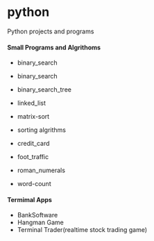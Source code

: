 # python

Python projects and programs


#### Small Programs and Algrithoms
  * binary_search
  + binary_search
  + binary_search_tree
  + linked_list	
  + matrix-sort
  + sorting algrithms

  + credit_card
  + foot_traffic	
  + roman_numerals	
  + word-count


#### Termimal Apps
  + BankSoftware
  + Hangman Game
  + Terminal Trader(realtime stock trading game)

